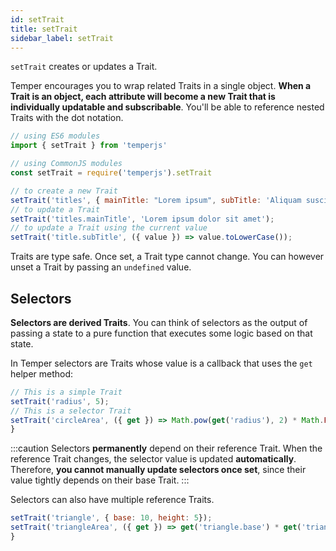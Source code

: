 ```yaml
---
id: setTrait
title: setTrait
sidebar_label: setTrait
---
```


`setTrait` creates or updates a Trait.

Temper encourages you to wrap related Traits in a single object.
**When a Trait is an object, each attribute will become a new Trait that is individually updatable and subscribable**.
You'll be able to reference nested Traits with the dot notation.

```js {8,10,12}
// using ES6 modules
import { setTrait } from 'temperjs'

// using CommonJS modules
const setTrait = require('temperjs').setTrait

// to create a new Trait
setTrait('titles', { mainTitle: "Lorem ipsum", subTitle: 'Aliquam suscipit'});
// to update a Trait
setTrait('titles.mainTitle', 'Lorem ipsum dolor sit amet');
// to update a Trait using the current value
setTrait('title.subTitle', ({ value }) => value.toLowerCase());
```

Traits are type safe. Once set, a Trait type cannot change.
You can however unset a Trait by passing an `undefined` value.

## Selectors

**Selectors are derived Traits**. You can think of selectors as the output of passing a state to a pure function that executes some logic based on that state.

In Temper selectors are Traits whose value is a callback that uses the `get` helper method:

```jsx {4}
// This is a simple Trait
setTrait('radius', 5);
// This is a selector Trait
setTrait('circleArea', ({ get }) => Math.pow(get('radius'), 2) * Math.PI);
}
```
:::caution
Selectors **permanently** depend on their reference Trait.
When the reference Trait changes, the selector value is updated **automatically**.
Therefore, **you cannot manually update selectors once set**, since their value tightly depends on their base Trait.
:::

Selectors can also have multiple reference Traits.

```jsx {2}
setTrait('triangle', { base: 10, height: 5});
setTrait('triangleArea', ({ get }) => get('triangle.base') * get('triangle.height') / 2);
}
```
